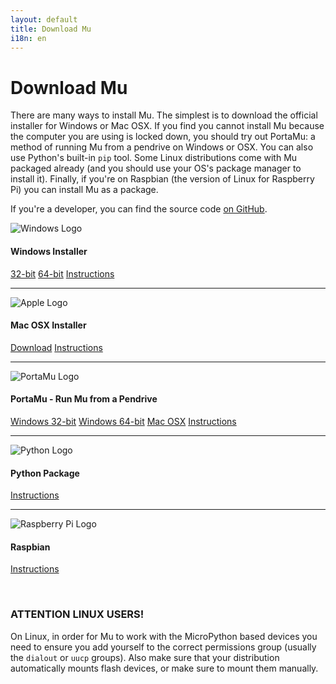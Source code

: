 ```yaml
---
layout: default
title: Download Mu
i18n: en
---
```


# Download Mu

There are many ways to install Mu. The simplest is to download the official
installer for Windows or Mac OSX. If you find you cannot install Mu because the
computer you are using is locked down, you should try out PortaMu: a method of
running Mu from a pendrive on Windows or OSX. You can also use
Python's built-in `pip` tool. Some Linux distributions come with Mu packaged
already (and you should use your OS's package manager to install it). Finally,
if you're on Raspbian (the version of Linux for Raspberry Pi) you can install
Mu as a package.

If you're a developer, you can find the source code
[on GitHub](https://github.com/mu-editor/mu).

<div class="media">
  <div class="media-left">
    <img src="/img/windows_logo.png" alt="Windows Logo" class="media-object">
  </div>
  <div class="media-body">
    <h4 class="media-heading">Windows Installer</h4>
    <p><a href="https://github.com/mu-editor/mu/releases/download/1.0.1/mu-editor_1.0.1_win32.exe" class="btn btn-primary" role="button">32-bit</a>
    <a href="https://github.com/mu-editor/mu/releases/download/1.0.1/mu-editor_1.0.1_win64.exe" class="btn btn-primary" role="button">64-bit</a>
    <a href="/en/howto/install_windows" class="btn btn-default" role="button">Instructions</a></p>
  </div>
</div>

<hr/>

<div class="media">
  <div class="media-left">
    <img src="/img/apple_logo.png" alt="Apple Logo" class="media-object">
  </div>
  <div class="media-body">
    <h4 class="media-heading">Mac OSX Installer</h4>
    <p><a href="https://github.com/mu-editor/mu/releases/download/1.0.1/mu-editor_1.0.1_osx.dmg" class="btn btn-primary" role="button">Download</a>
    <a href="/en/howto/install_macos" class="btn btn-default" role="button">Instructions</a></p>
  </div>
</div>

<hr/>

<div class="media">
  <div class="media-left">
    <img src="/img/portamu.png" alt="PortaMu Logo" class="media-object">
  </div>
  <div class="media-body">
    <h4 class="media-heading">PortaMu - Run Mu from a Pendrive</h4>
    <p><a href="https://github.com/mu-editor/mu/releases/download/1.0.1/portamu_1.0.1_win32.zip" class="btn btn-primary" role="button">Windows 32-bit</a>
    <a href="https://github.com/mu-editor/mu/releases/download/1.0.1/portamu_1.0.1_win64.zip" class="btn btn-primary" role="button">Windows 64-bit</a>
    <a href="https://github.com/mu-editor/mu/releases/download/1.0.1/mu-editor_1.0.1_osx.dmg" class="btn btn-primary" role="button">Mac OSX</a>
    <a href="/en/howto/use_portamu" class="btn btn-default" role="button">Instructions</a></p>
  </div>
</div>

<hr/>

<div class="media">
  <div class="media-left">
    <img src="/img/python_logo.png" alt="Python Logo" class="media-object">
  </div>
  <div class="media-body">
    <h4 class="media-heading">Python Package</h4>
        <p><a href="/en/howto/install_with_python" class="btn btn-default" role="button">Instructions</a></p>
  </div>
</div>

<hr/>

<div class="media">
  <div class="media-left">
    <img src="/img/rpi_logo.png" alt="Raspberry Pi Logo" class="media-object">
  </div>
  <div class="media-body">
    <h4 class="media-heading">Raspbian</h4>
        <p><a href="/en/howto/install_raspberry_pi" class="btn btn-default" role="button">Instructions</a></p>
  </div>
</div>

<br/>

<div class="panel panel-danger">
    <div class="panel-heading"><h3 class="panel-title">ATTENTION LINUX USERS!</h3></div>
    <div class="panel-body">
    <p>On Linux, in order for Mu to work with the MicroPython based devices
    you need to ensure you add yourself to the correct permissions group
    (usually the <code>dialout</code> or <code>uucp</code> groups). Also make
    sure that your distribution automatically mounts flash devices, or make
    sure to mount them manually.</p>
    </div>
</div>
